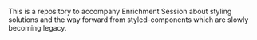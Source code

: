 This is a repository to accompany Enrichment Session about styling solutions and the way forward from styled-components which are slowly becoming legacy.